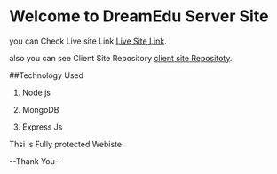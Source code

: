 # Welcome to DreamEdu Server Site 

you can Check Live site Link [Live Site Link](https://dreamedu-cn.web.app/).

also you can see Client Site Repository [client site Repositoty](https://github.com/Porgramming-Hero-web-course/complete-website-client-gias-uddin-swe).

##Technology Used 

1. Node js 

2. MongoDB

3. Express Js

Thsi  is Fully protected Webiste 


--Thank You--
